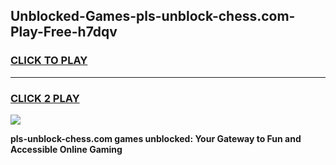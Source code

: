 
## Unblocked-Games-pls-unblock-chess.com-Play-Free-h7dqv
<h3>
<a href="https://premium76.site?title=pls-unblock-chess.com&ref=23A">CLICK TO PLAY</a></h3>
<hr>

<h3>
<a href="https://premium76.site?title=pls-unblock-chess.com&ref=23A">CLICK 2 PLAY</a>
  
</h3>

<a href="https://premium76.site?title=pls-unblock-chess.com&ref=23A"><img src="https://clearcache.store/games.png"></a>


**pls-unblock-chess.com games unblocked: Your Gateway to Fun and Accessible Online Gaming**
